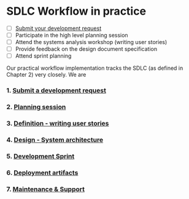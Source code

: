 # SDLC Workflow in practice

* [ ] [Submit your development request](workflow.md)
* [ ] Participate in the high level planning session
* [ ] Attend the systems analysis workshop \(writing user stories\)
* [ ] Provide feedback on the design document specification
* [ ] Attend sprint planning

Our practical workflow implementation tracks the SDLC \(as defined in Chapter 2\) very closely. We are 

### 1. [Submit a development request](workflow.md)

### 2. [Planning session](planning-session.md)

### 3. [Definition - writing user stories](definition-writing-user-stories.md)

### 4. [Design - System architecture](design-system-architecture.md)

### 5. [Development Sprint](development-sprint.md)

### 6. [Deployment artifacts](deployment-artifacts.md)

### 7. [Maintenance & Support](maintenance-and-support.md)



